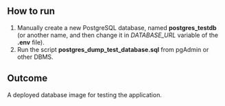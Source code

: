 ## How to run

1. Manually create a new PostgreSQL database, named **postgres_testdb** (or another name, and then change it in *DATABASE_URL* variable of the **.env** file).
2. Run the script **postgres_dump_test_database.sql** from pgAdmin or other DBMS.

## Outcome
A deployed database image for testing the application.